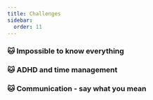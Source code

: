 ```yaml
---
title: Challenges
sidebar:
  order: 11
---
```


### 🐱 Impossible to know everything

### 🐱 ADHD and time management

### 🐱 Communication - say what you mean
